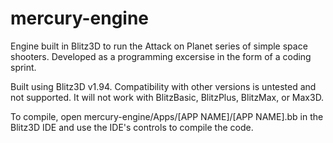 # mercury-engine
Engine built in Blitz3D to run the Attack on Planet series of simple space shooters. Developed as a programming excersise in the form of a coding sprint.

Built using Blitz3D v1.94. Compatibility with other versions is untested and not supported.
It will not work with BlitzBasic, BlitzPlus, BlitzMax, or Max3D.

To compile, open mercury-engine/Apps/[APP NAME]/[APP NAME].bb in the Blitz3D IDE and use the IDE's controls to compile the code.
